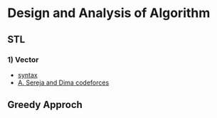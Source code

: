 # Design and Analysis of Algorithm

## STL
### 1) Vector
 - [syntax](https://github.com/Shakil-RU/Algorithm/blob/main/STL/Vector/syntax.cpp)
 - [A. Sereja and Dima codeforces](https://github.com/Shakil-RU/Algorithm/blob/main/STL/Vector/sereja_and_dima.cpp)
## Greedy Approch
